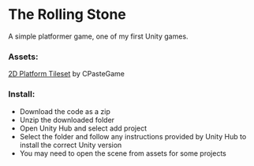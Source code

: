 # The Rolling Stone

A simple platformer game, one of my first Unity games.

### Assets:
[2D Platform Tileset](https://assetstore.unity.com/packages/2d/free-2d-platform-tileset-206082) by CPasteGame

### Install:
- Download the code as a zip
- Unzip the downloaded folder
- Open Unity Hub and select add project
- Select the folder and follow any instructions provided by Unity Hub to install the correct Unity version
- You may need to open the scene from assets for some projects
